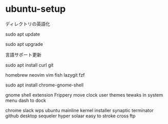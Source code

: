 # ubuntu-setup

ディレクトリの英語化

sudo apt update

sudo apt upgrade

言語サポート更新

sudo apt install curl git

homebrew
  neovim
  vim
  fish
  lazygit
  fzf

sudo apt install chrome-gnome-shell

gnome shell extension
  Frippery
  move clock
  user themes
  tewaks in system menu
  dash to dock

chrome
slack
wps
ubuntu mainline kernel installer
synaptic
terminator
github desktop
sequeler
hyper
solaar
easy to stroke
cross ftp
